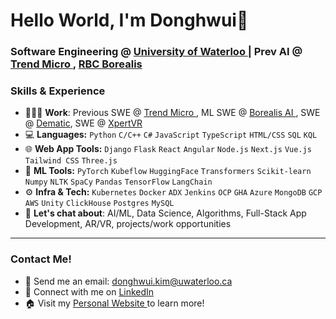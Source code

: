 # Hello World, I'm Donghwui👋
### Software Engineering @ <a href="https://uwaterloo.ca/software-engineering">University of Waterloo </a> | Prev AI @  <a href="https://www.trendmicro.com/en_ca/business.html"> Trend Micro </a>, <a href="https://rbcborealis.com/"> RBC Borealis </a>

### Skills & Experience
- 👨🏻‍💻 **Work**: Previous SWE @ <a href="https://www.trendmicro.com/en_ca/business.html"> Trend Micro </a>, ML SWE @ <a href="https://rbcborealis.com/"> Borealis AI </a>, SWE @ <a href="https://www.dematic.com/en-ca/">Dematic</a>, SWE @ <a href="https://xpertvr.ca/">XpertVR</a>
- 💻 **Languages:** `Python` `C/C++` `C#` `JavaScript` `TypeScript` `HTML/CSS` `SQL` `KQL`
- 🌐 **Web App Tools:** `Django` `Flask` `React` `Angular` `Node.js` `Next.js` `Vue.js` `Tailwind CSS` `Three.js`
- 🤖 **ML Tools:** `PyTorch` `Kubeflow` `HuggingFace` `Transformers` `Scikit-learn` `Numpy` `NLTK` `SpaCy` `Pandas` `TensorFlow` `LangChain`
- ⚙️ **Infra & Tech:** `Kubernetes` `Docker` `ADX` `Jenkins` `OCP` `GHA` `Azure` `MongoDB` `GCP` `AWS` `Unity` `ClickHouse` `Postgres` `MySQL` 
- 💬 **Let's chat about**: AI/ML, Data Science, Algorithms, Full-Stack App Development, AR/VR, projects/work opportunities
---
### Contact Me!
- 📧 Send me an email: donghwui.kim@uwaterloo.ca
- 🔗 Connect with me on <a href="https://www.linkedin.com/in/donghwui/">LinkedIn</a>
- 🏠 Visit my <a href="https://donghwui.com/">Personal Website </a> to learn more!
